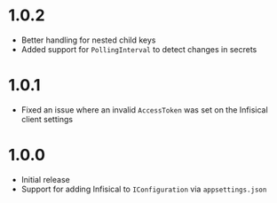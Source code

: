 # 1.0.2

- Better handling for nested child keys
- Added support for `PollingInterval` to detect changes in secrets

# 1.0.1

- Fixed an issue where an invalid `AccessToken` was set on the Infisical client settings

# 1.0.0

- Initial release
- Support for adding Infisical to `IConfiguration` via `appsettings.json`
